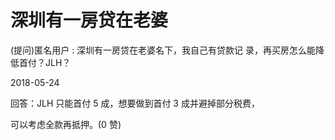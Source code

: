# 深圳有一房贷在老婆

(提问)匿名用户 : 深圳有一房贷在老婆名下，我自己有贷款记 录，再买房怎么能降低首付？JLH？

2018-05-24

回答：JLH 只能首付 5 成，想要做到首付 3 成并避掉部分税费，

可以考虑全款再抵押。(0 赞)